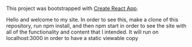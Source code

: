 This project was bootstrapped with [Create React App](https://github.com/facebook/create-react-app).



Hello and welcome to my site. In order to see this, make a clone of this repository, run npm install, and then npm start in order to see the site with all of the functionality and content that I intended. 
It will run on localhost:3000 in order to have a static viewable copy 